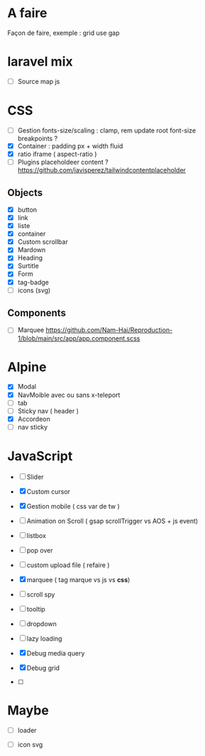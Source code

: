 # A faire
Façon de faire, exemple : grid use gap

# laravel mix

- [ ] Source map js

# CSS

- [ ] Gestion fonts-size/scaling : clamp, rem update root font-size breakpoints ?
- [x] Container : padding px + width fluid
- [x] ratio iframe ( aspect-ratio )
- [ ] Plugins placeholdeer content ? https://github.com/javisperez/tailwindcontentplaceholder

## Objects

- [x] button
- [x] link
- [x] liste
- [x] container
- [x] Custom scrollbar
- [x] Mardown
- [x] Heading
- [x] Surtitle
- [x] Form
- [x] tag-badge
- [ ] icons (svg)

## Components

- [ ] Marquee https://github.com/Nam-Hai/Reproduction-1/blob/main/src/app/app.component.scss

# Alpine

- [x] Modal
- [x] NavMoible avec ou sans x-teleport
- [ ] tab
- [ ] Sticky nav ( header )
- [x] Accordeon
- [ ] nav sticky

# JavaScript

- [ ] Slider
- [x] Custom cursor
- [x] Gestion mobile ( css var de tw )
- [ ] Animation on Scroll ( gsap scrollTrigger vs AOS + js event)
- [ ] listbox
- [ ] pop over
- [ ] custom upload file ( refaire )
- [x] marquee ( tag marque vs js vs **css**) 
- [ ] scroll spy
- [ ] tooltip
- [ ] dropdown
- [ ] lazy loading

- [x] Debug media query
- [x] Debug grid
- [ ] 

# Maybe

- [ ] loader
- [ ] icon svg

  




